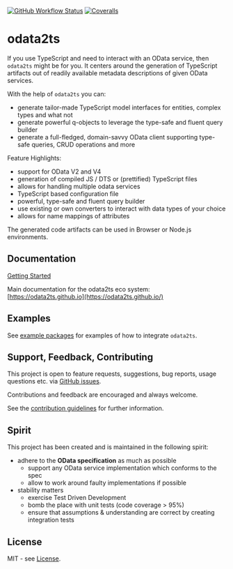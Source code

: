 [![GitHub Workflow Status](https://img.shields.io/github/actions/workflow/status/odata2ts/odata2ts/coverage.yml?branch=main&style=for-the-badge)](https://github.com/odata2ts/odata2ts/actions/workflows/coverage.yml)
[![Coveralls](https://img.shields.io/coveralls/github/odata2ts/odata2ts?style=for-the-badge)](https://coveralls.io/github/odata2ts/odata2ts?branch=main)

# odata2ts

If you use TypeScript and need to interact with an OData service, then `odata2ts` might
be for you. It centers around the generation of TypeScript artifacts
out of readily available metadata descriptions of given OData services.

With the help of `odata2ts` you can:

- generate tailor-made TypeScript model interfaces for entities, complex types and what not
- generate powerful q-objects to leverage the type-safe and fluent query builder
- generate a full-fledged, domain-savvy OData client supporting type-safe queries, CRUD operations and more

Feature Highlights:

- support for OData V2 and V4
- generation of compiled JS / DTS or (prettified) TypeScript files
- allows for handling multiple odata services
- TypeScript based configuration file
- powerful, type-safe and fluent query builder
- use existing or own converters to interact with data types of your choice
- allows for name mappings of attributes

The generated code artifacts can be used in Browser or Node.js environments.

## Documentation

[Getting Started](https://odata2ts.github.io/docs/category/getting-started)

Main documentation for the odata2ts eco system:
[https://odata2ts.github.io](https://odata2ts.github.io/)

## Examples

See [example packages](https://github.com/odata2ts/odata2ts/tree/main/examples) for examples of how to integrate `odata2ts`.

## Support, Feedback, Contributing

This project is open to feature requests, suggestions, bug reports, usage questions etc.
via [GitHub issues](https://github.com/odata2ts/odata2ts/issues).

Contributions and feedback are encouraged and always welcome.

See the [contribution guidelines](https://github.com/odata2ts/odata2ts/blob/main/CONTRIBUTING.md) for further information.

## Spirit

This project has been created and is maintained in the following spirit:

- adhere to the **OData specification** as much as possible
  - support any OData service implementation which conforms to the spec
  - allow to work around faulty implementations if possible
- stability matters
  - exercise Test Driven Development
  - bomb the place with unit tests (code coverage > 95%)
  - ensure that assumptions & understanding are correct by creating integration tests

## License

MIT - see [License](./LICENSE).
